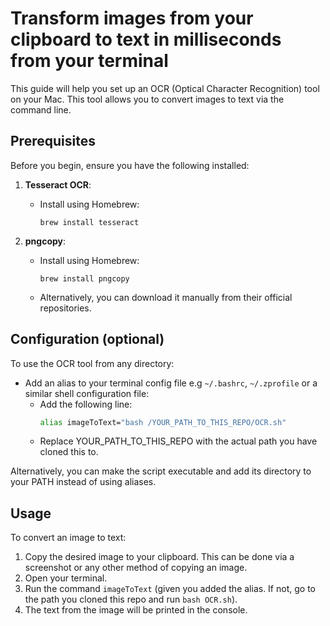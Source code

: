 # Transform images from your clipboard to text in milliseconds from your terminal
This guide will help you set up an OCR (Optical Character Recognition) tool on your Mac. This tool allows you to convert images to text via the command line.

## Prerequisites

Before you begin, ensure you have the following installed:

1. **Tesseract OCR**: 
   - Install using Homebrew: 
     ```
     brew install tesseract
     ```

2. **pngcopy**: 
   - Install using Homebrew:
     ```
     brew install pngcopy
     ```
   - Alternatively, you can download it manually from their official repositories.

## Configuration (optional)

To use the OCR tool from any directory:

-  Add an alias to your terminal config file e.g `~/.bashrc`, `~/.zprofile` or a similar shell configuration file:
   - Add the following line:
     ```bash
     alias imageToText="bash /YOUR_PATH_TO_THIS_REPO/OCR.sh"
     ```
   - Replace YOUR_PATH_TO_THIS_REPO with the actual path you have cloned this to.

Alternatively, you can make the script executable and add its directory to your PATH instead of using aliases.

## Usage

To convert an image to text:

1. Copy the desired image to your clipboard. This can be done via a screenshot or any other method of copying an image.
2. Open your terminal.
3. Run the command `imageToText` (given you added the alias. If not, go to the path you cloned this repo and run `bash OCR.sh`).
4. The text from the image will be printed in the console.

